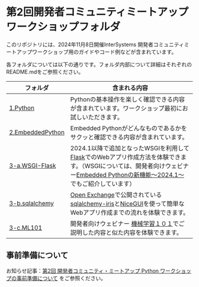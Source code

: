 # 第2回開発者コミュニティミートアップ ワークショップフォルダ

このリポジトリには、2024年11月8日開催InterSystems 開発者コミュニティミートアップワークショップ用のガイドやコード例などが含まれています。

各フォルダについては以下の通りです。フォルダ内部について詳細はそれぞれのREADME.mdをご参照ください。

フォルダ|含まれる内容
--|--|
[1.Python](1.Python/)|Pythonの基本操作を楽しく確認できる内容が含まれています。ワークショップ最初にお試しいただきます。|
[2.EmbeddedPython](/2.EmbeddedPython/)|Embedded Pythonがどんなものであるかをサクッと確認できる内容が含まれています。|
[3-a.WSGI-Flask](/3-a.WSGI-Flask/)|2024.1以降で追加となったWSGIを利用して[Flask](https://msiz07-flask-docs-ja.readthedocs.io/ja/latest/)でのWebアプリ作成方法を体験できます。（WSGIについては、開発者向けウェビナー[Embedded Pythonの新機能～2024.1～](https://www.youtube.com/watch?list=PLzSN_5VbNaxA8mOezO6Vcm126GXw_89oN&v=WrttoeW34Rw&feature=youtu.be)でもご紹介しています）|
[3-b.sqlalchemy](/3-b.sqlalchemy/)|[Open Exchange](https://openexchange.intersystems.com/)で公開されている[sqlalchemy-iris](https://openexchange.intersystems.com/package/sqlalchemy-iris)と[NiceGUI](https://nicegui.io/)を使って簡単なWebアプリ作成までの流れを体験できます。|
[3-c.ML101](/3-c.ML101/)|開発者向けウェビナー [機械学習１０１](https://www.youtube.com/watch?list=PLzSN_5VbNaxB39_H2QMMEG_EsNEFc0ASz&v=47bP5-AtBVU&feature=youtu.be)でご説明した内容と似た内容を体験できます。|

## 事前準備について

お知らせ記事：[第2回 開発者コミュニティ・ミートアップ Python ワークショップの事前準備について](https://jp.community.intersystems.com/node/574686) をご参照ください。